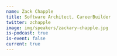```yaml
---
name: Zack Chapple
title: Software Architect, CareerBuilder
twitter: zchapple
image: img/speakers/zackary-chapple.jpg
is-podcast: true
is-event: false
current: true
---
```

